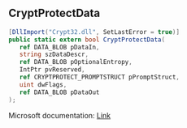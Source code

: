 ## CryptProtectData

```csharp
[DllImport("Crypt32.dll", SetLastError = true)]
public static extern bool CryptProtectData(
   ref DATA_BLOB pDataIn,
   string szDataDescr,
   ref DATA_BLOB pOptionalEntropy,
   IntPtr pvReserved,
   ref CRYPTPROTECT_PROMPTSTRUCT pPromptStruct,
   uint dwFlags,
   ref DATA_BLOB pDataOut
);
```

Microsoft documentation: [Link](https://docs.microsoft.com/en-us/windows/win32/api/dpapi/nf-dpapi-cryptprotectdata)
